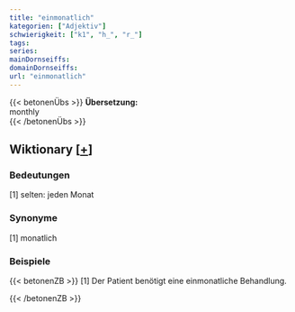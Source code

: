 ```yaml
---
title: "einmonatlich"
kategorien: ["Adjektiv"]
schwierigkeit: ["k1", "h_", "r_"]
tags:
series:
mainDornseiffs:
domainDornseiffs:
url: "einmonatlich"
---
```


{{< betonenÜbs >}}
**Übersetzung:**  
monthly  
{{< /betonenÜbs >}}

## Wiktionary [[+](https://de.wiktionary.org/wiki/einmonatlich)]

### Bedeutungen
[1] selten: jeden Monat  

### Synonyme
[1] monatlich  

### Beispiele
{{< betonenZB >}}
[1] Der Patient benötigt eine einmonatliche Behandlung.  

{{< /betonenZB >}}

